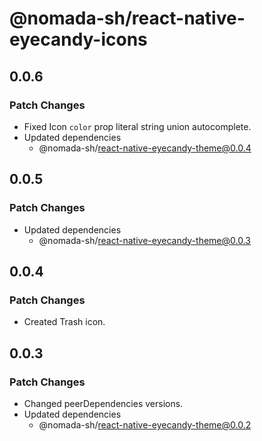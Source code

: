 # @nomada-sh/react-native-eyecandy-icons

## 0.0.6

### Patch Changes

- Fixed Icon `color` prop literal string union autocomplete.
- Updated dependencies
  - @nomada-sh/react-native-eyecandy-theme@0.0.4

## 0.0.5

### Patch Changes

- Updated dependencies
  - @nomada-sh/react-native-eyecandy-theme@0.0.3

## 0.0.4

### Patch Changes

- Created Trash icon.

## 0.0.3

### Patch Changes

- Changed peerDependencies versions.
- Updated dependencies
  - @nomada-sh/react-native-eyecandy-theme@0.0.2
